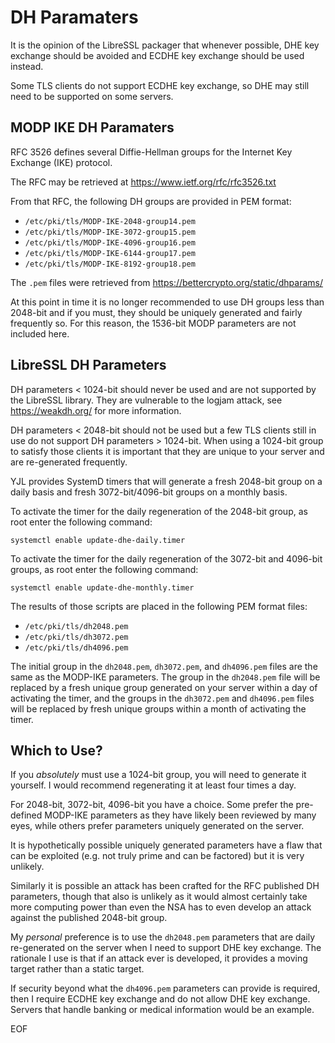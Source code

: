 DH Paramaters
=============

It is the opinion of the LibreSSL packager that whenever possible, DHE key
exchange should be avoided and ECDHE key exchange should be used instead.

Some TLS clients do not support ECDHE key exchange, so DHE may still need to be
supported on some servers.

MODP IKE DH Paramaters
----------------------

RFC 3526 defines several Diffie-Hellman groups for the Internet Key Exchange
(IKE) protocol.

The RFC may be retrieved at https://www.ietf.org/rfc/rfc3526.txt

From that RFC, the following DH groups are provided in PEM format:

* `/etc/pki/tls/MODP-IKE-2048-group14.pem`
* `/etc/pki/tls/MODP-IKE-3072-group15.pem`
* `/etc/pki/tls/MODP-IKE-4096-group16.pem`
* `/etc/pki/tls/MODP-IKE-6144-group17.pem`
* `/etc/pki/tls/MODP-IKE-8192-group18.pem`

The `.pem` files were retrieved from https://bettercrypto.org/static/dhparams/

At this point in time it is no longer recommended to use DH groups less than
2048-bit and if you must, they should be uniquely generated and fairly
frequently so. For this reason, the 1536-bit MODP parameters are not included
here.

LibreSSL DH Parameters
----------------------

DH parameters < 1024-bit should never be used and are not supported by the
LibreSSL library. They are vulnerable to the logjam attack, see
https://weakdh.org/ for more information.

DH parameters < 2048-bit should not be used but a few TLS clients still in use
do not support DH parameters > 1024-bit. When using a 1024-bit group to satisfy
those clients it is important that they are unique to your server and are
re-generated frequently.

YJL provides SystemD timers that will generate a fresh 2048-bit group on a daily
basis and fresh 3072-bit/4096-bit groups on a monthly basis.

To activate the timer for the daily regeneration of the 2048-bit group, as root
enter the following command:

    systemctl enable update-dhe-daily.timer

To activate the timer for the daily regeneration of the 3072-bit and 4096-bit
groups, as root enter the following command:

    systemctl enable update-dhe-monthly.timer

The results of those scripts are placed in the following PEM format files:

* `/etc/pki/tls/dh2048.pem`
* `/etc/pki/tls/dh3072.pem`
* `/etc/pki/tls/dh4096.pem`

The initial group in the `dh2048.pem`, `dh3072.pem`, and `dh4096.pem` files are
the same as the MODP-IKE parameters. The group in the `dh2048.pem` file will be
replaced by a fresh unique group generated on your server within a day of
activating the timer, and the groups in the `dh3072.pem` and `dh4096.pem` files
will be replaced by fresh unique groups within a month of activating the timer.

Which to Use?
-------------

If you *absolutely* must use a 1024-bit group, you will need to generate it
yourself. I would recommend regenerating it at least four times a day.

For 2048-bit, 3072-bit, 4096-bit you have a choice. Some prefer the pre-defined
MODP-IKE parameters as they have likely been reviewed by many eyes, while others
prefer parameters uniquely generated on the server.

It is hypothetically possible uniquely generated parameters have a flaw that can
be exploited (e.g. not truly prime and can be factored) but it is very unlikely.

Similarly it is possible an attack has been crafted for the RFC published DH
parameters, though that also is unlikely as it would almost certainly take more
computing power than even the NSA has to even develop an attack against the
published 2048-bit group.

My *personal* preference is to use the `dh2048.pem` parameters that are daily
re-generated on the server when I need to support DHE key exchange. The
rationale I use is that if an attack ever is developed, it provides a moving
target rather than a static target.

If security beyond what the `dh4096.pem` parameters can provide is required,
then I require ECDHE key exchange and do not allow DHE key exchange. Servers
that handle banking or medical information would be an example.

EOF
